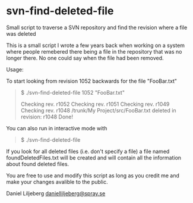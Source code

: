 # svn-find-deleted-file
Small script to traverse a SVN repository and find the revision where a file was deleted

This is a small script I wrote a few years back when working on a system where people remebered there being a file
in the repository that was no longer there. No one could say when the file had been removed. 

Usage:

To start looking from revision 1052 backwards for the file "FooBar.txt"

> $ ./svn-find-deleted-file 1052 "FooBar.txt" 
> 
> Checking rev. r1052
> Checking rev. r1051
> Checking rev. r1049
> Checking rev. r1048
> /trunk/My Project/src/FooBar.txt deleted in revision: r1048
> Done!

You can also run in interactive mode with 
 
> $ ./svn-find-deleted-file

If you look for all deleted files (i.e. don't specify a file) a file named foundDeletedFiles.txt will be created and will contain all the information about found deleted files.

You are free to use and modify this script as long as you credit me and
make your changes avalible to the public.

Daniel Liljeberg <danielliljeberg@spray.se>
